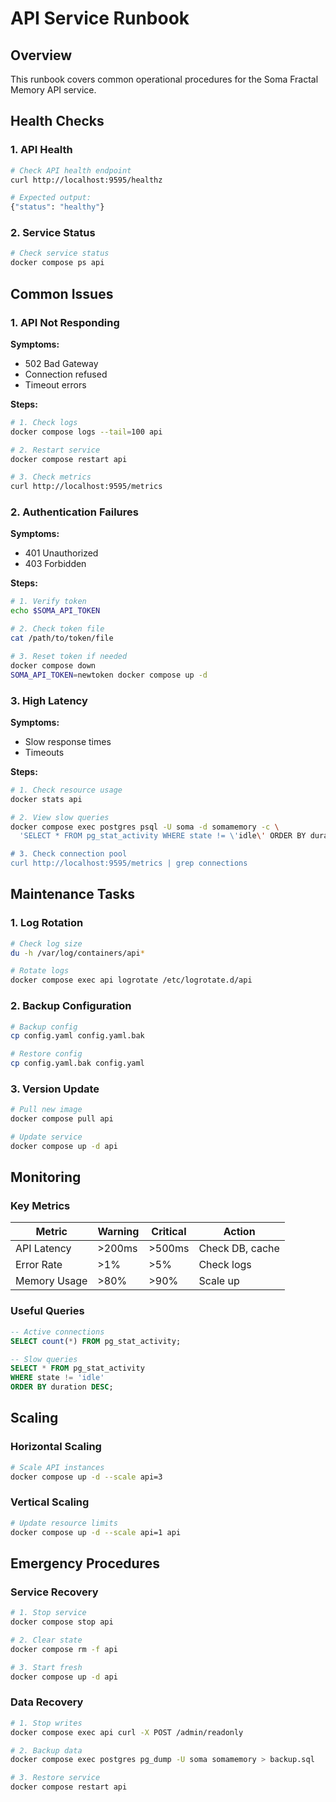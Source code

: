 # API Service Runbook

## Overview

This runbook covers common operational procedures for the Soma Fractal Memory API service.

## Health Checks

### 1. API Health
```bash
# Check API health endpoint
curl http://localhost:9595/healthz

# Expected output:
{"status": "healthy"}
```

### 2. Service Status
```bash
# Check service status
docker compose ps api
```

## Common Issues

### 1. API Not Responding

**Symptoms:**
- 502 Bad Gateway
- Connection refused
- Timeout errors

**Steps:**
```bash
# 1. Check logs
docker compose logs --tail=100 api

# 2. Restart service
docker compose restart api

# 3. Check metrics
curl http://localhost:9595/metrics
```

### 2. Authentication Failures

**Symptoms:**
- 401 Unauthorized
- 403 Forbidden

**Steps:**
```bash
# 1. Verify token
echo $SOMA_API_TOKEN

# 2. Check token file
cat /path/to/token/file

# 3. Reset token if needed
docker compose down
SOMA_API_TOKEN=newtoken docker compose up -d
```

### 3. High Latency

**Symptoms:**
- Slow response times
- Timeouts

**Steps:**
```bash
# 1. Check resource usage
docker stats api

# 2. View slow queries
docker compose exec postgres psql -U soma -d somamemory -c \
  'SELECT * FROM pg_stat_activity WHERE state != \'idle\' ORDER BY duration DESC;'

# 3. Check connection pool
curl http://localhost:9595/metrics | grep connections
```

## Maintenance Tasks

### 1. Log Rotation
```bash
# Check log size
du -h /var/log/containers/api*

# Rotate logs
docker compose exec api logrotate /etc/logrotate.d/api
```

### 2. Backup Configuration
```bash
# Backup config
cp config.yaml config.yaml.bak

# Restore config
cp config.yaml.bak config.yaml
```

### 3. Version Update
```bash
# Pull new image
docker compose pull api

# Update service
docker compose up -d api
```

## Monitoring

### Key Metrics

| Metric | Warning | Critical | Action |
|--------|----------|-----------|--------|
| API Latency | >200ms | >500ms | Check DB, cache |
| Error Rate | >1% | >5% | Check logs |
| Memory Usage | >80% | >90% | Scale up |

### Useful Queries

```sql
-- Active connections
SELECT count(*) FROM pg_stat_activity;

-- Slow queries
SELECT * FROM pg_stat_activity
WHERE state != 'idle'
ORDER BY duration DESC;
```

## Scaling

### Horizontal Scaling
```bash
# Scale API instances
docker compose up -d --scale api=3
```

### Vertical Scaling
```bash
# Update resource limits
docker compose up -d --scale api=1 api
```

## Emergency Procedures

### Service Recovery
```bash
# 1. Stop service
docker compose stop api

# 2. Clear state
docker compose rm -f api

# 3. Start fresh
docker compose up -d api
```

### Data Recovery
```bash
# 1. Stop writes
docker compose exec api curl -X POST /admin/readonly

# 2. Backup data
docker compose exec postgres pg_dump -U soma somamemory > backup.sql

# 3. Restore service
docker compose restart api
```
